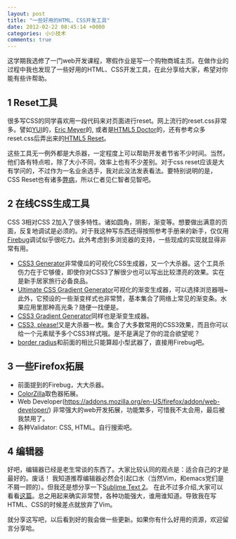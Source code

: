 ```yaml
---
layout: post
title: "一些好用的HTML、CSS开发工具"
date: 2012-02-22 08:45:14 +0000
categories: 小小技术
comments: true
---
```


这学期我选修了一门web开发课程，寒假作业是写一个购物商城主页。在做作业的过程中我也发现了一些好用的HTML、CSS开发工具，在此分享给大家，希望对你能有些许帮助。

## 1 Reset工具

很多写CSS的同学喜欢用一段代码来对页面进行reset。网上流行的reset.css非常多。譬如[YUI](http://yuilibrary.com/yui/docs/cssreset/)的，[Eric Meyer](http://meyerweb.com/eric/tools/css/reset/)的, 或者是[HTML5 Doctor](http://html5doctor.com/html-5-reset-stylesheet/)的，还有参考众多reset.css后弄出来的[HTML5 Reset](http://html5reset.org/)。

这些工具无一例外都是大杀器，一定程度上可以帮助开发者节省不少时间。当然，他们各有特点啦，除了大小不同，效率上也有不少差别。对于css reset应该是大有学问的，不过作为一名业余选手，我对此没法发表看法。要特别说明的是，CSS Reset也有诸多[弊病](http://snook.ca/archives/html_and_css/no_css_reset)，所以仁者见仁智者见智吧。

<!--more-->

## 2 在线CSS生成工具

CSS 3相对CSS 2加入了很多特性。诸如圆角，阴影，渐变等。想要做出满意的页面，反复地调试是必须的。对于我这种写东西还得按照参考手册来的新手，仅仅用[Firebug](http://getfirebug.com)调试似乎很吃力。此外考虑到多浏览器的支持，一些现成的实现就显得非常有用。

* [CSS3 Generator](http://css3generator.com/)非常傻瓜的可视化CSS生成器，又一个大杀器。这个工具杀伤力在于它够傻，即使你对CSS3了解很少也可以写出比较漂亮的效果。实在是新手居家旅行必备良品。
* [Ultimate CSS Gradient Generator](http://www.colorzilla.com/gradient-editor/)可视化的渐变生成器，可以选择浏览器哦~此外，它预设的一些渐变样式也非常赞，基本集合了网络上常见的渐变条。水果应用里那种高光条？随便一找便是。
* [CSS3 Gradient Generator](http://gradients.glrzad.com/)同样也是渐变生成器。
* [CSS3, please!](http://css3please.com/)又是大杀器一枚。集合了大多数常用的CSS3效果，而且你可以给一个元素赋予多个CSS3样式哦。是不是满足了你的混合欲望呢？
* [border radius](http://border-radius.com/)和前面的相比只能算超小型武器了，直接用Firebug吧。

## 3 一些Firefox拓展

* 前面提到的Firebug，大大杀器。
* [ColorZilla](http://www.colorzilla.com)取色器拓展。
* Web Developer(https://addons.mozilla.org/en-US/firefox/addon/web-developer/) 非常强大的web开发拓展，功能繁多，可惜我不太会用，最后被我禁用了。
* 各种Validator: CSS, HTML。自行搜索吧。

## 4 编辑器

好吧，编辑器已经是老生常谈的东西了。大家比较认同的观点是：适合自己的才是最好的。废话！
我知道推荐编辑器必然会引起口水（当然Vim，和emacs党们是不屑一顾的）。但我还是想分享一下[Sublime Text 2](http://www.sublimetext.com/2)。
在此不过多介绍,大家可以看看[这篇](http://lucifr.com/139225/sublime-text-2-tricks-and-tips/)。总之用起来确实非常赞，各种功能强大，谁用谁知道。导致我在写HTML、CSS的时候差点就放弃了Vim。

就分享这写吧，以后看到好的我会做一些更新。如果你有什么好用的资源，欢迎留言分享哈。
